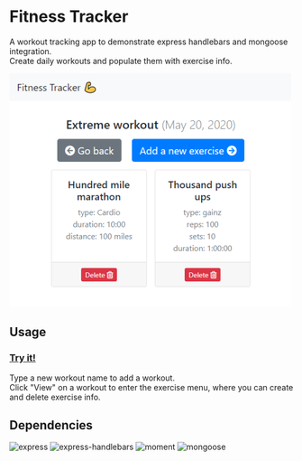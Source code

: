 # Fitness Tracker

A workout tracking app to demonstrate express handlebars and mongoose integration.  
Create daily workouts and populate them with exercise info.

![Screenshot](Screenshot.png)

## Usage

### [Try it!](http://enigmatic-taiga-74346.herokuapp.com/)
Type a new workout name to add a workout.  
Click "View" on a workout to enter the exercise menu, where you can create and delete exercise info.

## Dependencies

<!-- badges -->
![express](https://img.shields.io/badge/dynamic/json?color=blue&label=express&query=%24.dependencies.express&url=https%3A%2F%2Fraw.githubusercontent.com%2Fmgrinx%2Ffitness-tracker%2Fmaster%2Fpackage.json)
![express-handlebars](https://img.shields.io/badge/dynamic/json?color=blue&label=express-handlebars&query=%24.dependencies%5B%22express-handlebars%22%5D&url=https%3A%2F%2Fraw.githubusercontent.com%2Fmgrinx%2Ffitness-tracker%2Fmaster%2Fpackage.json)
![moment](https://img.shields.io/badge/dynamic/json?color=blue&label=moment&query=%24.dependencies.moment&url=https%3A%2F%2Fraw.githubusercontent.com%2Fmgrinx%2Ffitness-tracker%2Fmaster%2Fpackage.json)
![mongoose](https://img.shields.io/badge/dynamic/json?color=blue&label=mongoose&query=%24.dependencies.mongoose&url=https%3A%2F%2Fraw.githubusercontent.com%2Fmgrinx%2Ffitness-tracker%2Fmaster%2Fpackage.json)